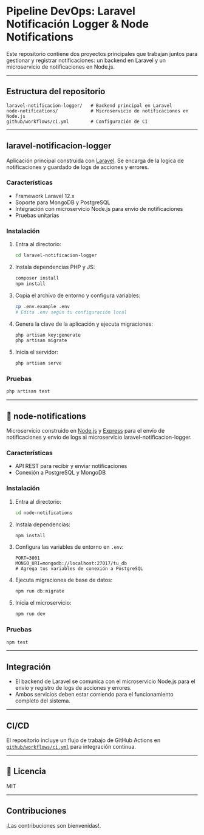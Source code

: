 # Pipeline DevOps: Laravel Notificación Logger & Node Notifications

Este repositorio contiene dos proyectos principales que trabajan juntos para gestionar y registrar notificaciones: un backend en Laravel y un microservicio de notificaciones en Node.js.

---

## Estructura del repositorio

```
laravel-notificacion-logger/   # Backend principal en Laravel
node-notifications/            # Microservicio de notificaciones en Node.js
github/workflows/ci.yml        # Configuración de CI
```

---

## laravel-notificacion-logger

Aplicación principal construida con [Laravel](https://laravel.com/). Se encarga de la logica de notificaciones y guardado de logs de acciones y errores.

### Características

- Framework Laravel 12.x
- Soporte para MongoDB y PostgreSQL
- Integración con microservicio Node.js para envío de notificaciones
- Pruebas unitarias

### Instalación

1. Entra al directorio:

   ```sh
   cd laravel-notificacion-logger
   ```

2. Instala dependencias PHP y JS:

   ```sh
   composer install
   npm install
   ```

3. Copia el archivo de entorno y configura variables:

   ```sh
   cp .env.example .env
   # Edita .env según tu configuración local
   ```

4. Genera la clave de la aplicación y ejecuta migraciones:

   ```sh
   php artisan key:generate
   php artisan migrate
   ```

5. Inicia el servidor:

   ```sh
   php artisan serve
   ```

### Pruebas

```sh
php artisan test
```

---

## 🚀 node-notifications

Microservicio construido en [Node.js](https://nodejs.org/) y [Express](https://expressjs.com/) para el envío de notificaciones y envio de logs al microservicio laravel-notificacion-logger.

### Características

- API REST para recibir y enviar notificaciones
- Conexión a PostgreSQL y MongoDB

### Instalación

1. Entra al directorio:

   ```sh
   cd node-notifications
   ```

2. Instala dependencias:

   ```sh
   npm install
   ```

3. Configura las variables de entorno en `.env`:

   ```
   PORT=3001
   MONGO_URI=mongodb://localhost:27017/tu_db
   # Agrega tus variables de conexión a PostgreSQL
   ```

4. Ejecuta migraciones de base de datos:

   ```sh
   npm run db:migrate
   ```

5. Inicia el microservicio:

   ```sh
   npm run dev
   ```

### Pruebas

```sh
npm test
```

---

## Integración

- El backend de Laravel se comunica con el microservicio Node.js para el envío y registro de logs de acciones y errores.
- Ambos servicios deben estar corriendo para el funcionamiento completo del sistema.

---

##  CI/CD

El repositorio incluye un flujo de trabajo de GitHub Actions en [`github/workflows/ci.yml`](github/workflows/ci.yml) para integración continua.

---

## 📄 Licencia

MIT

---

## Contribuciones

¡Las contribuciones son bienvenidas!.
